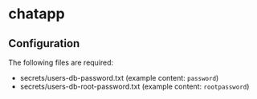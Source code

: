 # chatapp

## Configuration

The following files are required:
- secrets/users-db-password.txt (example content: `password`)
- secrets/users-db-root-password.txt (example content: `rootpassword`)
